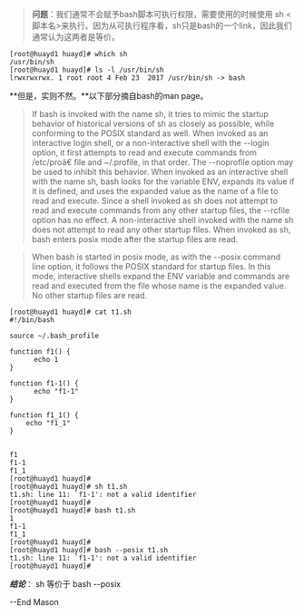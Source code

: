 >**问题**：我们通常不会赋予bash脚本可执行权限，需要使用的时候使用 sh <脚本名>来执行。因为从可执行程序看，sh只是bash的一个link，因此我们通常认为这两者是等价。

    [root@huayd1 huayd]# which sh
    /usr/bin/sh
    [root@huayd1 huayd]# ls -l /usr/bin/sh
    lrwxrwxrwx. 1 root root 4 Feb 23  2017 /usr/bin/sh -> bash

**但是，实则不然。**以下部分摘自bash的man page。

>If  bash  is  invoked  with  the  name  sh, it tries to mimic the startup behavior of historical versions of sh as  closely as possible, while conforming to the POSIX standard as well.  When invoked as an interactive login  shell,  or  a non-interactive shell with the --login option, it first attempts to read and execute commands from /etc/proâ€  file and ~/.profile, in that order.  The --noprofile option may be used to inhibit this behavior.  When invoked as  an  interactive  shell  with the name sh, bash looks for the variable ENV, expands its value if it is defined, and uses the expanded value as the name of a file to read and execute.  Since a shell invoked as sh does  not  attempt to  read  and execute commands from any other startup files, the --rcfile option has no effect.  A non-interactive  shell invoked with the name sh does not attempt to read any other startup files.  When invoked as sh, bash  enters   posix mode after the startup files are read.

>When  bash  is  started  in posix mode, as with the --posix command line option, it follows the POSIX standard for  startup files.  In this mode, interactive shells expand the ENV variable and commands are read and  executed  from  the file whose name is the expanded value.  No other startup files are read.


    [root@huayd1 huayd]# cat t1.sh 
    #!/bin/bash

    source ~/.bash_profile

    function f1() {
          echo 1
    }

    function f1-1() {
          echo "f1-1"
    }

    function f1_1() {
        echo "f1_1"
    }  


    f1  
    f1-1
    f1_1
    [root@huayd1 huayd]# 
    [root@huayd1 huayd]# sh t1.sh 
    t1.sh: line 11: `f1-1': not a valid identifier
    [root@huayd1 huayd]#  
    [root@huayd1 huayd]# bash t1.sh 
    1
    f1-1
    f1_1
    [root@huayd1 huayd]# 
    [root@huayd1 huayd]# bash --posix t1.sh
    t1.sh: line 11: `f1-1': not a valid identifier
    [root@huayd1 huayd]# 

***结论***： sh 等价于  bash --posix

--End
Mason

